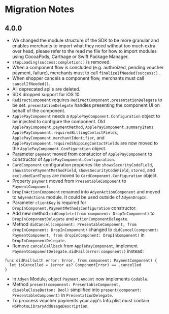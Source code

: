 #  Migration Notes

## 4.0.0

- We changed the module structure of the SDK to be more granular and enables merchants to import what they need without too much extra over head, please refer to the read me file for how to import modules using CocoaPods, Carthage or Swift Package Manager.
-  `stopLoading(success:completion:)` is removed.
- When a component flow is concluded (e.g. authroized, pending voucher payment, failure), merchants must to call `finalizeIfNeeded(success:)` .
- When shopper cancels a component flow,  merchants must call `cancelIfNeeded()`.
- All deprecated api's are deleted.
- SDK dropped support for iOS 10.
- `RedirectComponent` requires `RedirectComponent.presentationDelegate` to be set.  `presentationDelegate` handles presenting the component UI on behalf of the component.
- `ApplePayComponent` needs a `ApplePayComponent.Configuration` object to be injected to configure the component.  Old `ApplePayComponent.paymentMethod`, `ApplePayComponent.summaryItems`, `ApplePayComponent.requiredBillingContactFields`, `ApplePayComponent.merchantIdentifier`, and `ApplePayComponent.requiredShippingContactFields` are now moved to the `ApplePayComponent.Configuration` object.
- Parameter `payment` moved from constuctor of `ApplePayComponent` to constructor of `ApplePayComponent.Configuration`.
- `CardComponent` configuration properies like `showsSecurityCodeField`, `showsStorePaymentMethodField`, `showsSecurityCodeField`, `stored`, and `excludedCardTypes` are moved to `CardComponent.Configuration` object.
- Property `payment` moved from `PresentableComponent` to `PaymentComponent`.
- `DropInActionComponent` renamed into `AdyenActionComponent` and moved to `AdyenActions` module. It could be used outside of `AdyenDropIn`.
- Parameter `clientKey` is required for `DropInComponent.PaymentMethodsConfiguration` constructor.
- Add new method `didComplete(from component: DropInComponent)` to `DropInComponentDelegate` and `ActionComponentDelegate`.
- Method `didCancel(component: PresentableComponent, from dropInComponent: DropInComponent)` changed to `didCancel(component: PaymentComponent, from dropInComponent: DropInComponent)` in `DropInComponentDelegate`.
- Remove `cancelCallback` from `ApplePayComponent`, implement `PaymentComponentDelegate.didFail(error:component:)` instead:
```
func didFail(with error: Error, from component: PaymentComponent) {
  let isCancelled = (error as? ComponentError) == .cancelled
}
```
- In `Adyen` Module, object `Payment.Amount` now implements `Codable`.
- Method `present(component: PresentableComponent, disableCloseButton: Bool)` simplified into `present(component: PresentableComponent)` in `PresentationDelegate`.
- To proccess voucher payments your app's Info.plist must contain `NSPhotoLibraryAddUsageDescription`.
